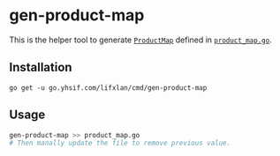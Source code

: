 # gen-product-map

This is the helper tool to generate
[`ProductMap`](https://pkg.go.dev/go.yhsif.com/lifxlan#pkg-variables)
defined in
[`product_map.go`](https://github.com/fishy/lifxlan/blob/master/product_map.go).

## Installation

```
go get -u go.yhsif.com/lifxlan/cmd/gen-product-map
```

## Usage

```sh
gen-product-map >> product_map.go
# Then manally update the file to remove previous value.
```
